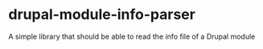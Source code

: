 drupal-module-info-parser
=========================

A simple library that should be able to read the info file of a Drupal module